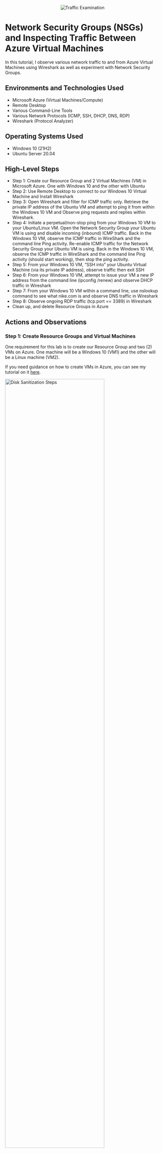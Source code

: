 <p align="center">
<img src="https://i.imgur.com/Ua7udoS.png" alt="Traffic Examination"/>
</p>

<h1>Network Security Groups (NSGs) and Inspecting Traffic Between Azure Virtual Machines</h1>
In this tutorial, I observe various network traffic to and from Azure Virtual Machines using Wireshark as well as experiment with Network Security Groups. <br />

<h2>Environments and Technologies Used</h2>

- Microsoft Azure (Virtual Machines/Compute)
- Remote Desktop
- Various Command-Line Tools
- Various Network Protocols (ICMP, SSH, DHCP, DNS, RDP)
- Wireshark (Protocol Analyzer)

<h2>Operating Systems Used </h2>

- Windows 10 (21H2)
- Ubuntu Server 20.04

<h2>High-Level Steps</h2>

- Step 1: Create our Resource Group and 2 Virtual Machines (VM) in Microsoft Azure. One with Windows 10 and the other with Ubuntu
- Step 2: Use Remote Desktop to connect to our Windows 10 Virtual Machine and Install Wireshark 
- Step 3: Open Wireshark and filter for ICMP traffic only. Retrieve the private IP address of the Ubuntu VM and attempt to ping it from within the Windows 10 VM and     Observe ping requests and replies within Wireshark.
- Step 4: Initiate a perpetual/non-stop ping from your Windows 10 VM to your Ubuntu/Linux VM. Open the Network Security Group your Ubuntu VM is using and disable incoming (inbound) ICMP traffic. Back in the Windows 10 VM, observe the ICMP traffic in WireShark and the command line Ping activity.
Re-enable ICMP traffic for the Network Security Group your Ubuntu VM is using. Back in the Windows 10 VM, observe the ICMP traffic in WireShark and the command line Ping activity (should start working), then stop the ping activity.
- Step 5: From your Windows 10 VM, “SSH into” your Ubuntu Virtual Machine (via its private IP address), observe traffic then exit SSH
- Step 6: From your Windows 10 VM, attempt to issue your VM a new IP address from the command line (ipconfig /renew) and observe DHCP traffic in Wireshark
- Step 7: From your Windows 10 VM within a command line, use nslookup command to see what nike.com is and observe DNS traffic in Wireshark
- Step 8: Observe ongoing RDP traffic (tcp.port == 3389) in Wireshark
- Clean up, and delete Resource Groups in Azure

<h2>Actions and Observations</h2>
<p>
<p>

<h3>Step 1: Create Resource Groups and Virtual Machines</h3>
One requirement for this lab is to create our Resource Group and two (2) VMs on Azure. One machine will be a Windows 10 (VM1) and the other will be a Linux machine (VM2).<br/>

<p></p>

If you need guidance on how to create VMs in Azure, you can see my tutorial on it [here](https://github.com/Ronaldo-Garcia/Rescource-Groups-and-VMs).

<p></p>

<p></p>


<img src="https://i.imgur.com/jIrniNI.png" height="80%" width="80%" alt="Disk Sanitization Steps"/>
<br />

<h3>Step 2: Download Wireshark via RDP on Windows Virtual Machine (VM1) </h3>
<p></p>

Use Remote Desktop to connect to our Windows 10 Virtual Machine (VM1) using the Public IP address and Install [Wireshark](https://www.wireshark.org/download.html) in there.
<p

<p></p>

<img src="https://i.imgur.com/Vq6wpon.png" height="80%" width="80%" alt="Disk Sanitization Steps"/>
</p>
<h3>Step 3: Observe ICMP Traffic</h3>
Once Wireshark was downloaded and Installed in Windows 10 VM (VM1), I opened and filtered for ICMP traffic only. Then using Powershell and the private IP address of the Ubuntu VM (VM2) I attempted to ping it from within the Windows 10 VM and Observed ping requests and replies within Wireshark from both Virtual Machines.

<br />
<p>
<img src="https://i.imgur.com/9qAJ7Q9.png" height="80%" width="80%" alt="Disk Sanitization Steps"/>
</p>
<p>
<h3>Step 4: </h3>
<p></p>
 
Now, after I Initiated a perpetual/non-stop ping from our Windows 10 VM to our Ubuntu/Linux VM, let's Open the Network Security Group using by the Ubuntu VM, disable incoming (inbound) ICMP traffic and observe the ICMP traffic in WireShark and the command line Ping activity.
<br/>
<img src="https://i.imgur.com/VLuPiCJ.png" height="80%" width="80%" alt="Disk Sanitization Steps"/>
</p>
Observe the ping request times out after the firewall rule was implemented (*note - The ping request timed out due to the ICMP traffic being denied as the firewall rule blocked the traffic).
<br />
<img src="https://i.imgur.com/1qmVWEA.png" height="80%" width="80%" alt="Disk Sanitization Steps"/>
</p>
<p>
Back to VM2’s Network Security Group to "Allow" the Inbound Security Rule that was set up to deny so the incoming ICMP traffic would be allowed to VM2 again. We can see that Re-enable ICMP traffic for the Network Security Group in Ubuntu VM brings back ping requests and replies within Wireshark. Now we can stop the ping activity by pressing "Control" + "C".
<br />
<img src="https://i.imgur.com/Tcu7L1u.png" height="80%" width="80%" alt="Disk Sanitization Steps"/>
</p>
<h3>Step 5: Observe SSH Traffic </h3>
<p></p>  
  
I then filtered for SSH (Secure Shell) traffic in Wireshark and used the PowerShell terminal to “SSH into” VM2. Connecting to VM2 using SSH, along with typing and executing commands, generated SSH packets that could be observed in Wireshark. Using the “exit” command to end the SSH session.
<br />
<img src="https://i.imgur.com/gD7kvlG.png" height="80%" width="80%" alt="Disk Sanitization Steps"/>
<p>
<h3>Step 6: Observe DHCP Traffic </h3>
<p></p>
 
To observe DHCP (Dynamic Host Configuration Protocol) traffic which is the network protocol responsible for automatically assigning IP addresses, let's filter for DHCP traffic in Wireshark and used the “ipconfig /renew” command to attempt to issue a new IP address to VM1. Although the private IP address did not change, Wireshark shows that there was a request and acknowledgment, so DHCP traffic was generated.
<br />
<img src="https://i.imgur.com/1COIRiA.png" height="80%" width="80%" alt="Disk Sanitization Steps"/>
<p>
<h3>Step 7: Observe DNS Traffic </h3>
<p></p>
I filtered for DNS (Domain Name System) traffic in Wireshark and used the “nslookup” command for www.nike.com. This command basically asks our DNS server what is Nike's IP address. DNS is the network protocol that transforms Fully Qualified Domain Names (FQDNs) into their assigned IP addresses.
<br />
<img src="https://i.imgur.com/3GeBfeC.png" height="80%" width="80%" alt="Disk Sanitization Steps"/>
<p>
<h3>Step 8: Observe RDP Traffic </h3>
<p></p>
 Finally, I will filter for RDP (Remote Desk Protocol) traffic by using the TCP port number (tcp.port==3389). RDP is the protocol that allows the remote connection to another computer and complete control of the Graphical User Interface (GUI). RDP traffic was continually generated 
<br />
<img src="https://i.imgur.com/bfO6tMe.png" height="80%" width="80%" alt="Disk Sanitization Steps"/>
</p>
Thank you for checking out this tutorial. It should have helped you gain a better understanding of network protocols and how network traffic works.


**REMEMBER TO DELETE YOUR RESOURCES ONCE YOU ARE DONE WITH THE LAB!**
